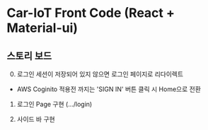 # Car-IoT Front Code (React + Material-ui)

## 스토리 보드
0. 로그인 세션이 저장되어 있지 않으면 로그인 페이지로 리다이렉트
- AWS Coginito 적용전 까지는 'SIGN IN' 버튼 클릭 시 Home으로 전환

1. 로그인 Page 구현 (.../login)

2. 사이드 바 구현
